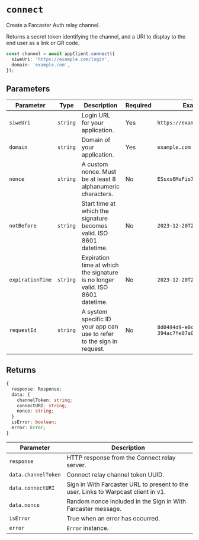 # `connect`

Create a Farcaster Auth relay channel.

Returns a secret token identifying the channel, and a URI to display to the end user as a link or QR code.

```ts
const channel = await appClient.connect({
  siweUri: 'https://example.com/login',
  domain: 'example.com',
});
```

## Parameters

| Parameter        | Type     | Description                                                                   | Required | Example                                |
| ---------------- | -------- | ----------------------------------------------------------------------------- | -------- | -------------------------------------- |
| `siweUri`        | `string` | Login URL for your application.                                               | Yes      | `https://example.com/login`            |
| `domain`         | `string` | Domain of your application.                                                   | Yes      | `example.com`                          |
| `nonce`          | `string` | A custom nonce. Must be at least 8 alphanumeric characters.                   | No       | `ESsxs6MaFio7OvqWb`                    |
| `notBefore`      | `string` | Start time at which the signature becomes valid. ISO 8601 datetime.           | No       | `2023-12-20T23:21:24.917Z`             |
| `expirationTime` | `string` | Expiration time at which the signature is no longer valid. ISO 8601 datetime. | No       | `2023-12-20T23:21:24.917Z`             |
| `requestId`      | `string` | A system specific ID your app can use to refer to the sign in request.        | No       | `8d0494d9-e0cf-402b-ab0a-394ac7fe07a0` |

## Returns

```ts
{
  response: Response;
  data: {
    channelToken: string;
    connectURI: string;
    nonce: string;
  }
  isError: boolean;
  error: Error;
}
```

| Parameter           | Description                                                                        |
| ------------------- | ---------------------------------------------------------------------------------- |
| `response`          | HTTP response from the Connect relay server.                                       |
| `data.channelToken` | Connect relay channel token UUID.                                                  |
| `data.connectURI`   | Sign in With Farcaster URL to present to the user. Links to Warpcast client in v1. |
| `data.nonce`        | Random nonce included in the Sign in With Farcaster message.                       |
| `isError`           | True when an error has occurred.                                                   |
| `error`             | `Error` instance.                                                                  |
